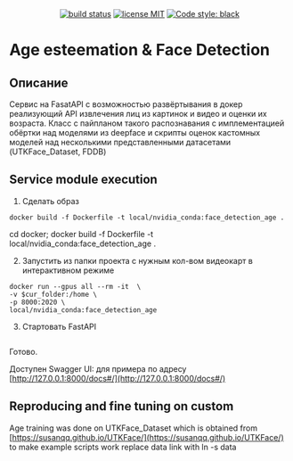 
<div align="center">
  <a href="https://gitlab.com/ml_edu_tarasov/full_projects/face_p_age_detection/pipelines"><img src="https://gitlab.com/ml_edu_tarasov/full_projects/face_p_age_detection/badges/dev/pipeline.svg" alt="build status"></a>
  <a href="https://opensource.org/licenses/MIT"><img src="https://img.shields.io/badge/License-MIT-yellow.svg" alt="license MIT"></a>
  <a href="https://github.com/psf/black"><img src="https://img.shields.io/badge/code%20style-black-000000.svg" alt="Code style: black"></a>
</div>

# Age esteemation & Face Detection

## Описание

Сервис на FasatAPI с возможностью развёртывания в докер реализующий API извлечения лиц из картинок и видео и оценки их возраста. Класс с пайпланом такого распознавания с имплементацией обёртки над моделями из deepface и скрипты оценок кастомных моделей над несколькими представленными датасетами (UTKFace_Dataset, FDDB)

## Service module execution

1) Сделать образ

```cd docker;
docker build -f Dockerfile -t local/nvidia_conda:face_detection_age .
```

cd docker;
docker build -f Dockerfile -t local/nvidia_conda:face_detection_age .


2) Запустить из папки проекта с нужным кол-вом видеокарт в интерактивном режиме

```cur_folder=$(realpath ../);
docker run --gpus all --rm -it  \
-v $cur_folder:/home \
-p 8000:2020 \
local/nvidia_conda:face_detection_age
```

3) Стартовать FastAPI

```cd ./home/app; uvicorn app:app --reload --port 2020 --host 0.0.0.0
```


Готово.

Доступен Swagger UI:
для примера по адресу 
[http://127.0.0.1:8000/docs#/](http://127.0.0.1:8000/docs#/)

## Reproducing and fine tuning on custom

Age training was done on UTKFace_Dataset
which is obtained from [https://susanqq.github.io/UTKFace/](https://susanqq.github.io/UTKFace/)
to make example scripts work replace data link with 
ln -s <path to UTK cropped folder> data

